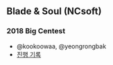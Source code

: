 ## Blade & Soul (NCsoft)

### 2018 Big Centest
- @kookoowaa, @yeongrongbak
- [진행 기록](https://github.com/lee-kyubong/user-analysis/tree/master/Blade%26Soul/log)
